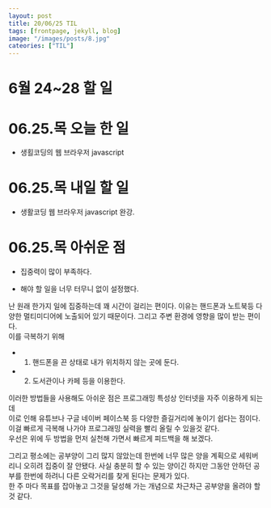 ```yaml
---
layout: post
title: 20/06/25 TIL
tags: [frontpage, jekyll, blog]
image: "/images/posts/8.jpg"
cateories: ["TIL"]
---
```


# 6월 24~28 할 일

# 06.25.목 오늘 한 일

- 생횔코딩의 웹 브라우저 javascript

# 06.25.목 내일 할 일

- 생활코딩 웹 브라우저 javascript 완강.

# 06.25.목 아쉬운 점

- 집중력이 많이 부족하다.

* 해야 할 일을 너무 터무니 없이 설정했다.

난 원래 한가지 일에 집중하는데 꽤 시간이 걸리는 편이다. 이유는 핸드폰과 노트북등 다양한 멀티미디어에 노출되어 있기 때문이다. 그리고 주변 환경에 영향을 많이 받는 편이다.  
이를 극복하기 위해

- 1. 핸드폰을 끈 상태로 내가 위치하지 않는 곳에 둔다.
- 2. 도서관이나 카페 등을 이용한다.

이러한 방법들을 사용해도 아쉬운 점은 프로그래밍 특성상 인터넷을 자주 이용하게 되는데  
이로 인해 유튜브나 구글 네이버 페이스북 등 다양한 즐길거리에 놓이기 쉽다는 점이다.  
이걸 빠르게 극복해 나가야 프로그래밍 실력을 빨리 올릴 수 있을것 같다.  
우선은 위에 두 방법을 먼저 실천해 가면서 빠르게 피드백을 해 보겠다.

그리고 평소에는 공부양이 그리 많지 않았는데 한번에 너무 많은 양을 계획으로 세워버리니 오히려 집중이 잘 안됐다.
사실 충분히 할 수 있는 양이긴 하지만 그동안 안하던 공부를 한번에 하려니 다른 오락거리를 찾게 된다는 문제가 있다.  
한 주 마다 목표를 잡아놓고 그것을 달성해 가는 개념으로 차근차근 공부양을 올려야 할 것 같다.
